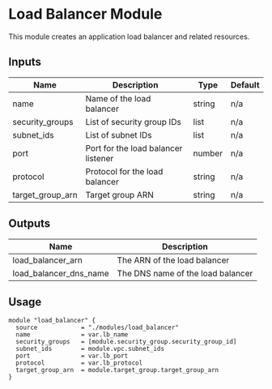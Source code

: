 # Load Balancer Module
This module creates an application load balancer and related resources.

## Inputs

| Name              | Description                          | Type   | Default |
|-------------------|--------------------------------------|--------|---------|
| name              | Name of the load balancer            | string | n/a     |
| security_groups   | List of security group IDs           | list   | n/a     |
| subnet_ids        | List of subnet IDs                   | list   | n/a     |
| port              | Port for the load balancer listener  | number | n/a     |
| protocol          | Protocol for the load balancer       | string | n/a     |
| target_group_arn  | Target group ARN                     | string | n/a     |

## Outputs

| Name                   | Description                       |
|------------------------|-----------------------------------|
| load_balancer_arn      | The ARN of the load balancer      |
| load_balancer_dns_name | The DNS name of the load balancer |

## Usage

```hcl
module "load_balancer" {
  source            = "./modules/load_balancer"
  name              = var.lb_name
  security_groups   = [module.security_group.security_group_id]
  subnet_ids        = module.vpc.subnet_ids
  port              = var.lb_port
  protocol          = var.lb_protocol
  target_group_arn  = module.target_group.target_group_arn
}

